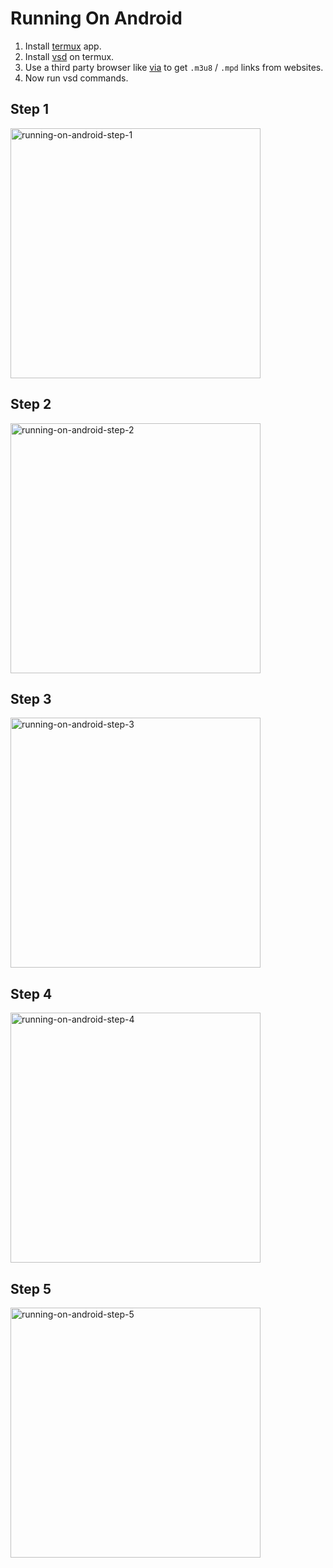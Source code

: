 # Running On Android

1. Install [termux](https://termux.com) app.
2. Install [vsd](https://github.com/clitic/vsd/blob/main/INSTALL.md#android-7-termux-aarch64) on termux.
3. Use a third party browser like [via](https://play.google.com/store/apps/details?id=mark.via.gp) to get `.m3u8` / `.mpd` links from websites.
4. Now run vsd commands.

## Step 1

<img src="https://raw.githubusercontent.com/clitic/vsd/main/images/running-on-android-step-1.jpg" alt="running-on-android-step-1" height="400">
 
## Step 2

<img src="https://raw.githubusercontent.com/clitic/vsd/main/images/running-on-android-step-2.jpg" alt="running-on-android-step-2" height="400">

## Step 3

<img src="https://raw.githubusercontent.com/clitic/vsd/main/images/running-on-android-step-3.jpg" alt="running-on-android-step-3" height="400">

## Step 4

<img src="https://raw.githubusercontent.com/clitic/vsd/main/images/running-on-android-step-4.jpg" alt="running-on-android-step-4" height="400">

## Step 5

<img src="https://raw.githubusercontent.com/clitic/vsd/main/images/running-on-android-step-5.jpg" alt="running-on-android-step-5" height="400">

